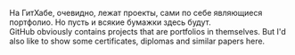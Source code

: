 На ГитХабе, очевидно, лежат проекты, сами по себе являющиеся портфолио. Но пусть и всякие бумажки здесь будут.<br>
GitHub obviously contains projects that are portfolios in themselves. But I'd also like to show some certificates, diplomas and similar papers here.
